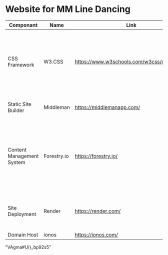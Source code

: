 # Website for MM Line Dancing

| Componant                 	| Name        	| Link                                        	| Notes                                                                                               	|
|---------------------------	|-------------	|---------------------------------------------	|-----------------------------------------------------------------------------------------------------	|
| CSS Framework             	| W3.CSS      	| https://www.w3schools.com/w3css/default.asp 	| Using W3 to enhance basic CSS without having to import Bootstrap or another heavy framework.        	|
| Static Site Builder       	| Middleman   	| https://middlemanapp.com/                   	| Similar to Rails without the bulk.                                                                  	|
| Content Management System 	| Forestry.io 	| https://forestry.io/                        	| Forestry is easy to connect into existing .yml data files, and works great after some light config. 	|
| Site Deployment           	| Render      	| https://render.com/                         	| All of the awesome of Netlify, none of the bulk. 10/10                                              	|
| Domain Host               	| ionos       	| https://ionos.com/                          	|                                                                                                     	|



"VAgma#U/}_bp92s5"